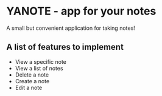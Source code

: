 # YANOTE - app for your notes
A small but convenient application for taking notes!

## A list of features to implement
- View a specific note
- View a list of notes
- Delete a note
- Create a note
- Edit a note